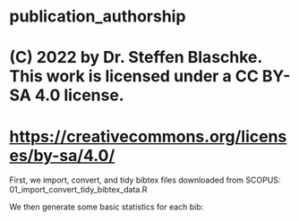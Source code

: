 # publication_authorship

# (C) 2022 by Dr. Steffen Blaschke. This work is licensed under a CC BY-SA 4.0 license.
#
# https://creativecommons.org/licenses/by-sa/4.0/

First, we import, convert, and tidy bibtex files downloaded from SCOPUS: 01_import_convert_tidy_bibtex_data.R

We then generate some basic statistics for each bib: